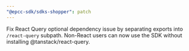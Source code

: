 ```yaml
---
"@epcc-sdk/sdks-shopper": patch
---
```


Fix React Query optional dependency issue by separating exports into `/react-query` subpath. Non-React users can now use the SDK without installing @tanstack/react-query.
